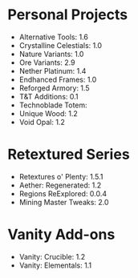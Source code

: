 # Personal Projects

- Alternative Tools: 1.6
- Crystalline Celestials: 1.0
- Nature Variants: 1.0
- Ore Variants: 2.9
- Nether Platinum: 1.4
- Endhanced Frames: 1.0
- Reforged Armory: 1.5
- T&T Additions: 0.1
- Technoblade Totem:
- Unique Wood: 1.2
- Void Opal: 1.2

# Retextured Series

- Retextures o' Plenty: 1.5.1
- Aether: Regenerated: 1.2
- Regions ReExplored: 0.0.4
- Mining Master Tweaks: 2.0

# Vanity Add-ons

- Vanity: Crucible: 1.2
- Vanity: Elementals: 1.1